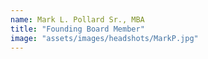 ```yaml
---
name: Mark L. Pollard Sr., MBA
title: "Founding Board Member"
image: "assets/images/headshots/MarkP.jpg"
---
```

